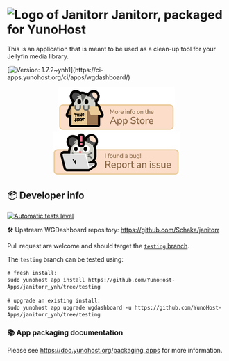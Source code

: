 <!--
N.B.: This README was automatically generated by <https://github.com/YunoHost/apps_tools/blob/main/readme_generator>
It shall NOT be edited by hand.
-->

<h1>
  <img src="/doc/screenshots/janitorr-logo.png" width="32px" alt="Logo of Janitorr">
  Janitorr, packaged for YunoHost
</h1>

This is an application that is meant to be used as a clean-up tool for your Jellyfin media library.

[![Version: 1.7.2~ynh1](https://img.shields.io/badge/Version-4.2.4~ynh1-rgba(0,150,0,1)?style=for-the-badge)](https://ci-apps.yunohost.org/ci/apps/wgdashboard/)

<div align="center">
<a href="https://apps.yunohost.org/app/janitorr"><img height="100px" src="https://github.com/YunoHost/yunohost-artwork/raw/refs/heads/main/badges/neopossum-badges/badge_more_info_on_the_appstore.svg"/></a>
<a href="https://github.com/YunoHost-Apps/janitorr_ynh/issues"><img height="100px" src="https://github.com/YunoHost/yunohost-artwork/raw/refs/heads/main/badges/neopossum-badges/badge_report_an_issue.svg"/></a>
</div>

## 📦 Developer info

[![Automatic tests level](https://yunorunner.tiesiog.lt/api/badge/janitorr/integration)](https://ci-apps.yunohost.org/ci/apps/janitorr/)

🛠️ Upstream WGDashboard repository: <https://github.com/Schaka/janitorr>

Pull request are welcome and should target the [`testing` branch](https://github.com/YunoHost-Apps/janitorr_ynh/tree/testing).

The `testing` branch can be tested using:
```
# fresh install:
sudo yunohost app install https://github.com/YunoHost-Apps/janitorr_ynh/tree/testing

# upgrade an existing install:
sudo yunohost app upgrade wgdashboard -u https://github.com/YunoHost-Apps/janitorr_ynh/tree/testing
```

### 📚 App packaging documentation

Please see <https://doc.yunohost.org/packaging_apps> for more information.
